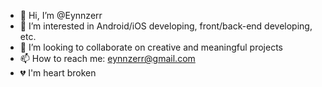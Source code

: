- 👋 Hi, I’m @Eynnzerr
- 👀 I’m interested in Android/iOS developing, front/back-end developing, etc.
- 💞️ I’m looking to collaborate on creative and meaningful projects
- 📫 How to reach me: eynnzerr@gmail.com
- 💔 I'm heart broken

<!---
Eynnzerr/Eynnzerr is a ✨ special ✨ repository because its `README.md` (this file) appears on your GitHub profile.
You can click the Preview link to take a look at your changes.
--->
